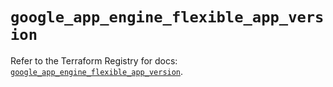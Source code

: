# `google_app_engine_flexible_app_version`

Refer to the Terraform Registry for docs: [`google_app_engine_flexible_app_version`](https://registry.terraform.io/providers/hashicorp/google-beta/5.43.1/docs/resources/google_app_engine_flexible_app_version).
